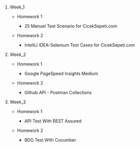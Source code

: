 1. Week_1 

    - Homework 1

       -  25 Manuel Test Scenario for CicekSepeti.com

    - Homework 2

       - IntelliJ IDEA-Selenium Test Cases for CicekSepeti.com
2. Week_2

    - Homework 1

       - Google PageSpeed Insights Medium
    - Homework 2

       - Github API - Postman Collections
    
3. Week_3
    - Homework 1

       - API Test With REST Assured
     - Homework 2

       - BDD Test With Cucumber
